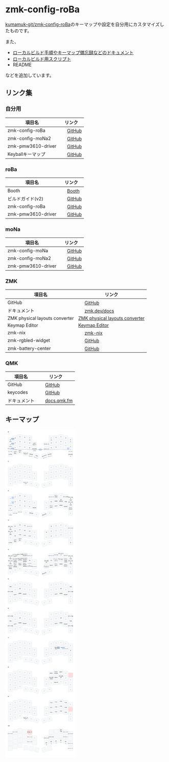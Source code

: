# zmk-config-roBa
[kumamuk-git/zmk-config-roBa](https://github.com/kumamuk-git/zmk-config-roBa)のキーマップや設定を自分用にカスタマイズしたものです。

また、

- [ローカルビルド手順やキーマップ備忘録などのドキュメント](https://github.com/kot149/zmk-config-roBa/blob/main/docs)
- [ローカルビルド用スクリプト](https://github.com/kot149/zmk-config-roBa/blob/main/scripts)
- README

などを追加しています。

## リンク集

### 自分用
| 項目名 | リンク |
|---------|-------|
| zmk-config-roBa | <img src="https://github.com/favicon.ico" width="16" height="16"> [GitHub](https://github.com/kot149/zmk-config-roBa) |
| zmk-config-moNa2 | <img src="https://github.com/favicon.ico" width="16" height="16"> [GitHub](https://github.com/kot149/zmk-config-moNa2) |
| zmk-pmw3610-driver | <img src="https://github.com/favicon.ico" width="16" height="16"> [GitHub](https://github.com/kot149/zmk-pmw3610-driver) |
| Keyballキーマップ | <img src="https://github.com/favicon.ico" width="16" height="16"> [GitHub](https://github.com/kot149/keyball/blob/master/qmk_firmware/keyboards/keyball/keyball39/keymaps/viax/keymap.c) |

### roBa

| 項目名 | リンク |
|---------|-------|
| Booth | <img src="https://booth.pm/favicon.ico" width="16" height="16"> [Booth](https://kumamuk.booth.pm) |
| ビルドガイド(v2) | <img src="https://github.com/favicon.ico" width="16" height="16"> [GitHub](https://github.com/kumamuk-git/roBa/blob/main/doc/v2/buildguide_v2.md) |
| zmk-config-roBa | <img src="https://github.com/favicon.ico" width="16" height="16"> [GitHub](https://github.com/kumamuk-git/zmk-config-roBa) |
| zmk-pmw3610-driver | <img src="https://github.com/favicon.ico" width="16" height="16"> [GitHub](https://github.com/kumamuk-git/zmk-pmw3610-driver) |

### moNa

| 項目名 | リンク |
|---------|-------|
| zmk-config-moNa | <img src="https://github.com/favicon.ico" width="16" height="16"> [GitHub](https://github.com/sayu-hub/zmk-config-moNa) |
| zmk-config-moNa2 | <img src="https://github.com/favicon.ico" width="16" height="16"> [GitHub](https://github.com/sayu-hub/zmk-config-moNa2) |
| zmk-pmw3610-driver | <img src="https://github.com/favicon.ico" width="16" height="16"> [GitHub](https://github.com/sayu-hub/zmk-pmw3610-driver) |

### ZMK

| 項目名 | リンク |
|---------|-------|
| GitHub | <img src="https://github.com/favicon.ico" width="16" height="16"> [GitHub](https://github.com/zmkfirmware/zmk) |
| ドキュメント | <img src="https://raw.githubusercontent.com/zmkfirmware/zmk/refs/heads/main/docs/static/img/zmk_logo.svg" width="16" height="16"> [zmk.dev/docs](https://zmk.dev/docs) |
| ZMK physical layouts converter | [ZMK physical layouts converter](https://zmk-physical-layout-converter.streamlit.app) |
| Keymap Editor | [Keymap Editor](https://nickcoutsos.github.io/keymap-editor/) |
| zmk-nix | <img src="https://github.com/favicon.ico" width="16" height="16"> [zmk-nix](https://github.com/lilyinstarlight/zmk-nix) |
| zmk-rgbled-widget | <img src="https://github.com/favicon.ico" width="16" height="16"> [GitHub](https://github.com/caksoylar/zmk-rgbled-widget) |
| zmk-battery-center | <img src="https://github.com/favicon.ico" width="16" height="16"> [GitHub](https://github.com/kot149/zmk-battery-center) |

### QMK

| 項目名 | リンク |
|---------|-------|
| GitHub | <img src="https://github.com/favicon.ico" width="16" height="16"> [GitHub](https://github.com/qmk/qmk_firmware) |
| keycodes | <img src="https://github.com/favicon.ico" width="16" height="16"> [GitHub](https://github.com/qmk/qmk_firmware/blob/master/quantum/keycodes.h) |
| ドキュメント | <img src="https://docs.qmk.fm/favicon.ico" width="16" height="16"> [docs.qmk.fm](https://docs.qmk.fm) |

## キーマップ

![キーマップ画像](keymap-drawer/roBa.svg)
